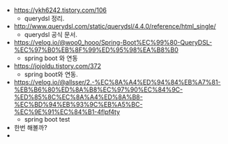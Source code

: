 * https://ykh6242.tistory.com/106
  * querydsl 정리.
* http://www.querydsl.com/static/querydsl/4.4.0/reference/html_single/
  * querydsl 공식 문서.
* https://velog.io/@woo0_hooo/Spring-Boot%EC%99%80-QueryDSL-%EC%97%B0%EB%8F%99%ED%95%98%EA%B8%B0
  * spring boot 와 연동
* https://jojoldu.tistory.com/372
  * spring boot와 연동.
* https://velog.io/@allsser/2.-%EC%8A%A4%ED%94%84%EB%A7%81-%EB%B6%80%ED%8A%B8%EC%97%90%EC%84%9C-%ED%85%8C%EC%8A%A4%ED%8A%B8-%EC%BD%94%EB%93%9C%EB%A5%BC-%EC%9E%91%EC%84%B1-4flpf4ty
  * spring boot test
* 한번 해볼까?
* 
